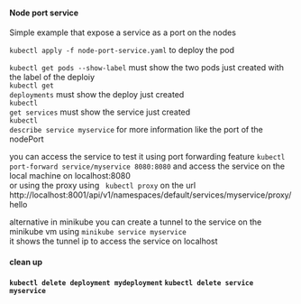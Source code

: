 <h4>Node port service</h4>
Simple example that expose a service as a port on the nodes 

<code>kubectl apply -f node-port-service.yaml</code> to deploy the pod

<code>kubectl get pods --show-label</code> must show the two pods just created with the label of the deploiy<br>
<code>kubectl get deployments</code> must show the deploy just created<br>
<code>kubectl get services</code> must show the service just created<br>
<code>kubectl describe service myservice</code> for more information like the port of the nodePort

you can access the service to test it using port forwarding feature
<code>kubectl port-forward service/myservice 8080:8080</code> and access the service on the local machine on localhost:8080<br>
or using the proxy using <code> kubectl proxy</code> on the url
http://localhost:8001/api/v1/namespaces/default/services/myservice/proxy/hello

alternative in minikube you can create a tunnel to the service on the minikube vm using
<code>minikube service myservice</code><br>
it shows the tunnel ip to access the service on localhost

<h4>clean up<h4>
<code>kubectl delete deployment mydeployment</code>
<code>kubectl delete service myservice</code>
